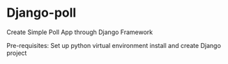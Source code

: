 # Django-poll

Create Simple Poll App through Django Framework

Pre-requisites:
Set up python virtual environment
install and create Django project
